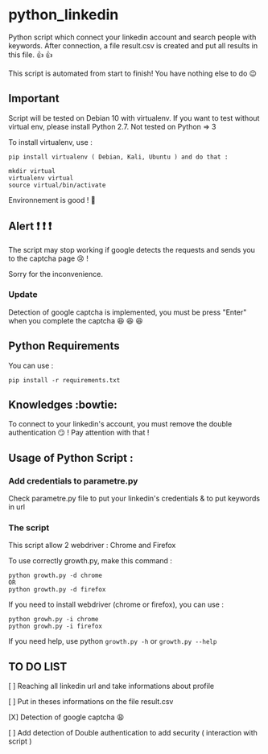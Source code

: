 # python_linkedin
Python script which connect your linkedin account and search people with keywords. After connection, a file result.csv is created and put all results in this file. :thumbsup: :thumbsup:

This script is automated from start to finish! You have nothing else to do :wink:

## Important

Script will be tested on Debian 10 with virtualenv. If you want to test without virtual env, please install Python 2.7. Not tested on Python => 3

To install virtualenv, use : 
```
pip install virtualenv ( Debian, Kali, Ubuntu ) and do that : 

mkdir virtual
virtualenv virtual
source virtual/bin/activate
```

Environnement is good ! :clap:

## Alert :exclamation: :exclamation: :exclamation:

The script may stop working if google detects the requests and sends you to the captcha page :cry: ! 

Sorry for the inconvenience.

### Update

Detection of google captcha is implemented, you must be press "Enter" when you complete the captcha :satisfied: :satisfied: :satisfied:



## Python Requirements

You can use :
```
pip install -r requirements.txt
```
## Knowledges :bowtie:

To connect to your linkedin's account, you must remove the double authentication :smirk: ! Pay attention with that !

## Usage of Python Script :

### Add credentials to parametre.py

Check parametre.py file to put your linkedin's credentials & to put keywords in url

### The script
This script allow 2 webdriver : Chrome and Firefox

To use correctly  growth.py, make this command :
```
python growth.py -d chrome 
OR
python growth.py -d firefox
```

If you need to install webdriver (chrome or firefox), you can use :
```
python growh.py -i chrome
python growh.py -i firefox

```


If you need help, use python ``` growth.py -h ``` or ``` growth.py --help ```



## TO DO LIST

[ ] Reaching all linkedin url and take informations about profile

[ ] Put in theses informations on the file result.csv

[X] Detection of google captcha :weary:

[ ] Add detection of Double authentication to add security ( interaction with script )


















